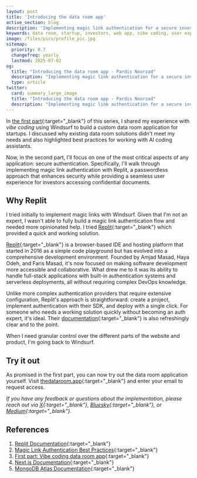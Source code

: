 ```yaml
---
layout: post
title: 'Introducing the data room app'
active_section: blog
description: 'Implementing magic link authentication for a secure investor data room'
keywords: data room, startup, investors, web app, vibe coding, user experience, next.js, mongodb, authentication, magic link, replit
image: /files/pics/profile_pic.jpg
sitemap:
  priority: 0.7
  changefreq: yearly
  lastmod: 2025-07-02
og:
  title: "Introducing the data room app - Pardis Noorzad"
  description: "Implementing magic link authentication for a secure investor data room"
  type: article
twitter:
  card: summary_large_image
  title: "Introducing the data room app - Pardis Noorzad"
  description: "Implementing magic link authentication for a secure investor data room"
---
```


In [the first part](/blog/2025/06/20/vibe-coding-data-room-app/){:target="_blank"} of this series, I shared my experience with _vibe coding_ using Windsurf to build a custom data room application for startups. I discussed why existing data room solutions didn't meet my needs and also highlighted best practices for working with AI coding assistants.

Now, in the second part, I'll focus on one of the most critical aspects of any application: secure authentication. Specifically, I'll walk through implementing magic link authentication with Replit, a passwordless approach that enhances security while providing a seamless user experience for investors accessing confidential documents.

## Why Replit

I tried initially to implement magic links with Windsurf. Given that I'm not an expert, I wasn't able to fully build a magic link authentication flow and needed more opinionated help. I tried [Replit](https://replit.com){:target="_blank"} which provided a quick and working solution.

[Replit](https://replit.com){:target="_blank"} is a browser-based IDE and hosting platform that started in 2016 as a simple code playground but has evolved into a comprehensive development environment. Founded by Amjad Masad, Haya Odeh, and Faris Masad, it's now focused on making software development more accessible and collaborative. What drew me to it was its ability to handle full-stack applications with built-in authentication systems and serverless deployments, all without requiring complex DevOps knowledge.

Unlike more complex authentication providers that require extensive configuration, Replit's approach is straightforward: create a project, implement authentication with their SDK, and deploy with a single click. For someone who needs a working solution quickly without becoming an auth expert, it's ideal. Their [documentation](https://docs.replit.com){:target="_blank"} is also refreshingly clear and to the point.

When I need granular control over the different parts of the website and product, I'm going back to Windsurf.

## Try it out

As promised in the first part, you can now try out the data room application yourself. Visit [thedataroom.app](https://thedataroom.app){:target="_blank"} and enter your email to request access.

*If you have any feedback or questions about the implementation, please reach out via [X](https://x.com/djpardis){:target="_blank"}, [Bluesky](https://bsky.app/profile/djpardis.com){:target="_blank"}, or [Medium](https://djpardis.medium.com/){:target="_blank"}.*

## References

1. [Replit Documentation](https://docs.replit.com){:target="_blank"}
2. [Magic Link Authentication Best Practices](https://auth0.com/blog/magic-links/){:target="_blank"}
3. [First part: Vibe coding data room app](/blog/2025/06/20/vibe-coding-data-room-app/){:target="_blank"}
4. [Next.js Documentation](https://nextjs.org/docs){:target="_blank"}
5. [MongoDB Atlas Documentation](https://docs.atlas.mongodb.com/){:target="_blank"}
